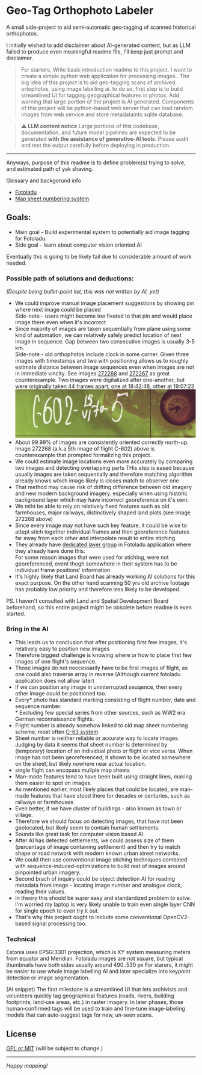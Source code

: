# Geo‑Tag Orthophoto Labeler

A small side-project to aid semi‑automatic geo‑tagging of scanned historical orthophotos.

I initially wished to add disclaimer about AI-generated content, but as LLM failed to produce even meaningful readme file, I'll keep just prompt and disclaimer.

> For starters, Write basic introduction readme to this project. I want to create a simple python web application for processing images..  The big idea of this project is to aid geo-tagging scans of archived. ortophotos. using image labelling ai. to do so, first step is to build streamlined UI for tagging geographical features in photos. Add warning that large portion of the project is AI generated. Components of this project will be python-based web server that can load random images from web service and store metadatainto sqlite database.

> **⚠️ LLM content notice**
> Large portions of this codebase, documentation, and future model pipelines are expected to be generated **with the assistance of generative‑AI tools**.
> Please audit and test the output carefully before deploying in production.

-----

Anyways, purpose of this readme is to define problem(s) trying to solve, and estimated path of yak shaving.

Glossary and backgorund info
* [Fotoladu](https://fotoladu.maaamet.ee/?basemap=digiaero&fotoarhiiv&overlay=tyhi)
* [Map sheet numbering system](https://geoportaal.maaamet.ee/est/ruumiandmed/kaardilehtede-susteemid/1963-a-kaardilehtede-susteem-p229.html)

## Goals:

* Main goal - Build experimental system to potentially aid image tagging for Fotoladu.  
* Side goal - learn about computer vision oriented AI

Eventually this is going to be likely fail due to considerable amount of work needed.

### Possible path of solutions and deductions:

*(Despite being bullet-point list, this was not written by AI, yet)*

* We could improve manual image placement suggestions by showing pin where next image could be placed  
    Side-note - users might become too fixated to that pin and would place image there even when it's incorrect
* Since majority of images are taken sequentially from plane using some kind of automation, we can relatively safely predict location of next image in sequence. Gap between two consecutive images is usually 3-5 km.  
    Side-note - old orthophotos include clock in some corner. Given three images with timestamps and two with positioning allows us to roughly estimate distance between image sequences even when images are not in immediate vincity. See images [272268](https://fotoladu.maaamet.ee/arhiiv=272268) and [272267](https://fotoladu.maaamet.ee/arhiiv=272267) as great counterexample. Two images were digitalized after one-another, but were originally taken 44 frames apart, one at 18:42:48, other at 19:07:23
![Image taken 15th of June 1970 at 18:42:48](readme-images/readme-C602-5-1970-06-15.png)
* About 99.99% of images are consistently oriented correctly north-up. Image 272268 (a.k.a 5th image of flight C-602) above is counterexample that prompted formalizing this project.
* We could estimate image locations even more accurately by comparing two images and detecting overlapping parts THis step is eased because usually images are taken sequentially and therefore matching algorithm already knows which image likely is closes match to observer one
* That method may cause risk of drifting difference between old imagery and new modern background imagery. especially when using historic background layer which may have incorrect georeference on it's own.
* We miht be able to rely on relatively fixed features such as old farmhouses, major railways, distinctively shaped land plots (see image 272268 above)
* Since every image may not have such key feature, it could be wise to attept stich together individual frames and then georeference features far away from each other and interpolate result to entire stiching
* They already have [dedicated layer group](https://fotoladu.maaamet.ee/?basemap=digiaero&minimap=1983%20Maa-amet&zlevel=11,24.50177,58.38413&fotoarhiiv&overlay=1983) in Fotoladu application where they already have done this.  
    For some reason images that were used for stiching, were not georeferenced, event thogh somewhere in their system has to be individual frame positions' information
* It's highly likely that Land Board has already working AI solutions for this exact purpose. On the other hand scanning 50 yrs old archive footage has probably low priority and therefore less likely to be developed.

PS. I haven't consulted with Land and Spatial Development Board beforehand, so this entire project might be obsolete before readme is even started.

### Bring in the AI

* This leads us to conclusion that after positioning first few images, it's relatively easy to position new images
* Therefore biggest challenge is knowing where or how to place first few images of one flight's sequence.
* Those images do not neccessarily have to be first images of flight, as one could also traverse array in reverse (Although current fotoladu application does not allow later)
* If we can position any image in uninterrupted seuqence, then every other image could be positioned too.
* Every\* photo has standard marking consisting of flight number, date and sequence number.  
  \* Excluding few special series from other sources, such as WW2 era German reconnaissance flights.
* Flight number is already somehow linked to old map sheet numbering scheme, most often [C-63 system](https://geoportaal.maaamet.ee/est/ruumiandmed/kaardilehtede-susteemid/1963-a-kaardilehtede-susteem-p229.html)
* Sheet number is neither reliable or accurate way to locate images. Judging by data it seems that sheet number is determined by (temporary) location of an individual photo or flight or vice versa. When image has not been georeferenced, it shown to be located somewhere on the sheet, but likely nowhere near actual location.
* single flight can encopass muliple map sheets
* Man-made features tend to have been built using straight lines, making them easier to spot on images.
* As mentioned earlier, most likely places that could be located, are man-made features that have stood there for decades or centuries, such as railways or farmhouses
* Even better, if we have cluster of buildings - also known as town or village.
* Therefore we should focus on detecting images, that have not been geolocated, but likely seem to contain human settlements.
* Sounds like great task for computer vision based AI.
* After AI has detected settlements, we could assess size of them (percentage of image containing settlement) and then try to match shape or road network with modern known urban street networks.
* We could then use conventional image stiching techniques combined with sequence-induced-optimizations to build rest of images around pinpointed urban imagery.
* Second brach of inquiry could be object detection AI for reading metadata from image - locating image number and analogue clock; reading their values. 
* In theory this should be super easy and standardized problem to solve. I'm worried my laptop is very likely unable to train even single layer CNN for single epoch to even try it out.
* That's why this project ought to include some conventional OpenCV2-based signal processing too.

### Technical
Estonia uses EPSG:3301 projection, which is XY system measuring meters from equator and Meridian.
Fotoladu images are not square, but typical thumbnails have both sides usually around 490..530 px
For starers, it might be easier to use whole image labelling AI and later specialize into keypoint detection or image segmentation.

(AI snippet)
The first milestone is a streamlined UI that lets archivists and volunteers quickly tag geographical features (roads, rivers, building footprints, land‑use areas, etc.) in raster imagery. In later phases, those human‑confirmed tags will be used to train and fine‑tune image‑labeling models that can auto‑suggest tags for new, un‑seen scans.

## License

[GPL or MIT](LICENSE) (will be subject to change.)

---

*Happy mapping!*
